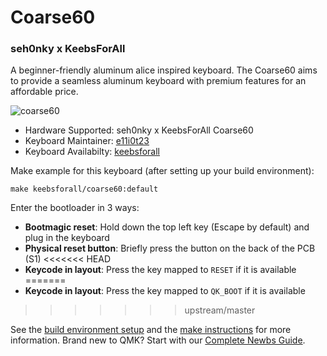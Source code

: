 # Coarse60
### seh0nky x KeebsForAll 

A beginner-friendly aluminum alice inspired keyboard. The Coarse60 aims to provide a seamless aluminum keyboard with premium features for an affordable price.

![coarse60](https://i.imgur.com/L6dw2xKh.jpg)

* Hardware Supported: seh0nky x KeebsForAll Coarse60
* Keyboard Maintainer: [e11i0t23](https://github.com/e11i0t23)
* Keyboard Availabilty: [keebsforall](https://keebsforall.com) 

Make example for this keyboard (after setting up your build environment):

    make keebsforall/coarse60:default
    
Enter the bootloader in 3 ways:

* **Bootmagic reset**: Hold down the top left key (Escape by default) and plug in the keyboard
* **Physical reset button**: Briefly press the button on the back of the PCB (S1)
<<<<<<< HEAD
* **Keycode in layout**: Press the key mapped to `RESET` if it is available
=======
* **Keycode in layout**: Press the key mapped to `QK_BOOT` if it is available
>>>>>>> upstream/master

See the [build environment setup](https://docs.qmk.fm/#/getting_started_build_tools) and the [make instructions](https://docs.qmk.fm/#/getting_started_make_guide) for more information. Brand new to QMK? Start with our [Complete Newbs Guide](https://docs.qmk.fm/#/newbs).
